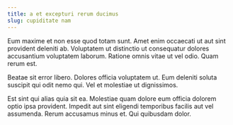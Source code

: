 ```yaml
---
title: a et excepturi rerum ducimus
slug: cupiditate nam
---
```


Eum maxime et non esse quod totam sunt. Amet enim occaecati ut aut sint provident deleniti ab. Voluptatem ut distinctio ut consequatur dolores accusantium voluptatem laborum. Ratione omnis vitae ut vel odio. Quam rerum est.

Beatae sit error libero. Dolores officia voluptatem ut. Eum deleniti soluta suscipit qui odit nemo qui. Vel et molestiae ut dignissimos.

Est sint qui alias quia sit ea. Molestiae quam dolore eum officia dolorem optio ipsa provident. Impedit aut sint eligendi temporibus facilis aut vel assumenda. Rerum accusamus minus et. Qui quibusdam dolor.
